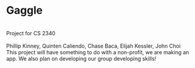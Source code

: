 # Gaggle
<br>Project for CS 2340 </br>
<br> Phillip Kinney, Quinten Caliendo, Chase Baca, Elijah Kessler, John Choi </br>
This project will have something to do with a non-profit, we are making an app.
We also plan on developing our group developing skills!
